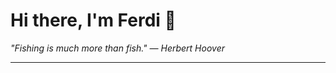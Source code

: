 <h1>Hi there, I'm Ferdi 👋</h1>

<p><em>
  "Fishing is much more than fish." — Herbert Hoover
</em></p>

---
